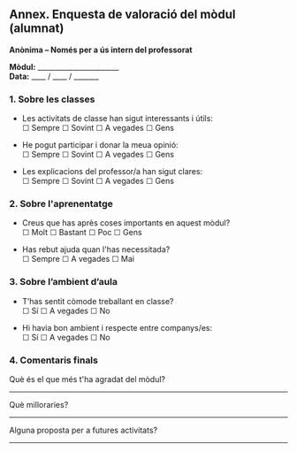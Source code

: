 ## Annex. Enquesta de valoració del mòdul (alumnat)

**Anònima – Només per a ús intern del professorat**

**Mòdul:** _______________________  
**Data:** ____ / ____ / _______  

### 1. Sobre les classes

- Les activitats de classe han sigut interessants i útils:  
  ☐ Sempre   ☐ Sovint   ☐ A vegades   ☐ Gens

- He pogut participar i donar la meua opinió:  
  ☐ Sempre   ☐ Sovint   ☐ A vegades   ☐ Gens

- Les explicacions del professor/a han sigut clares:  
  ☐ Sempre   ☐ Sovint   ☐ A vegades   ☐ Gens

### 2. Sobre l'aprenentatge

- Creus que has après coses importants en aquest mòdul?  
  ☐ Molt   ☐ Bastant   ☐ Poc   ☐ Gens

- Has rebut ajuda quan l'has necessitada?  
  ☐ Sempre   ☐ A vegades   ☐ Mai

### 3. Sobre l’ambient d’aula

- T’has sentit còmode treballant en classe?  
  ☐ Sí   ☐ A vegades   ☐ No

- Hi havia bon ambient i respecte entre companys/es:  
  ☐ Sí   ☐ A vegades   ☐ No

### 4. Comentaris finals

Què és el que més t'ha agradat del mòdul?  
_____________________________________________________

Què milloraries?  
_____________________________________________________

Alguna proposta per a futures activitats?  
_____________________________________________________
